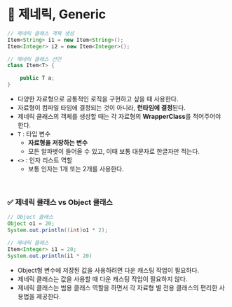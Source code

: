 # 📌 제네릭, Generic
```java
// 제네릭 클래스 객체 생성
Item<String> i1 = new Item<String>();
Item<Integer> i2 = new Item<Integer>();

// 제네릭 클래스 선언
class Item<T> { 

    public T a;
}
```
- 다양한 자료형으로 공통적인 로직을 구현하고 싶을 때 사용한다.
- 자료형이 컴파일 타임에 결정되는 것이 아니라, **런타임에 결정**된다.
- 제네릭 클래스의 객체를 생성할 때는 각 자료형의 **WrapperClass**를 적어주어야 한다.
- `T` : 타입 변수
    - **자료형을 저장하는 변수**
    - 모든 알파벳이 들어올 수 있고, 이때 보통 대문자로 한글자만 적는다.
- `<>` : 인자 리스트 역할
    - 보통 인자는 1개 또는 2개를 사용한다.

<br>

### ✅ 제네릭 클래스 vs Object 클래스
```java
// Object 클래스
Object o1 = 20;
System.out.println((int)o1 * 2);

// 제네릭 클래스
Item<Integer> i1 = 20;
System.out.println(i1 * 20)
```
- Object형 변수에 저장된 값을 사용하려면 다운 캐스팅 작업이 필요하다.
- 제네릭 클래스는 값을 사용할 때 다운 캐스팅 작업이 필요하지 않다.
- 제네릭 클래스는 범용 클래스 역할을 하면서 각 자료형 별 전용 클래스의 편리한 사용법을 제공한다.